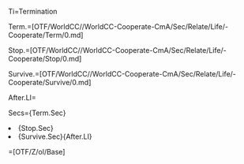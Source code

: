 Ti=Termination

Term.=[OTF/WorldCC//WorldCC-Cooperate-CmA/Sec/Relate/Life/-Cooperate/Term/0.md]

Stop.=[OTF/WorldCC//WorldCC-Cooperate-CmA/Sec/Relate/Life/-Cooperate/Stop/0.md]

Survive.=[OTF/WorldCC//WorldCC-Cooperate-CmA/Sec/Relate/Life/-Cooperate/Survive/0.md]

After.LI=</i> 

Secs={Term.Sec}<li>{Stop.Sec}<li>{Survive.Sec}{After.LI}

=[OTF/Z/ol/Base]

